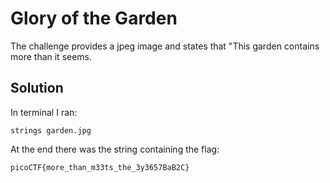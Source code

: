  # Glory of the Garden

The challenge provides a jpeg image and states that "This garden contains more than it seems.

 ## Solution

In terminal I ran:

```
strings garden.jpg
```

At the end there was the string containing the flag:

```
picoCTF{more_than_m33ts_the_3y3657BaB2C}
```